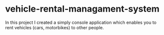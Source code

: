 # vehicle-rental-managament-system
In this project I created a simply console application which enables you to rent vehicles (cars, motorbikes) to other people.
